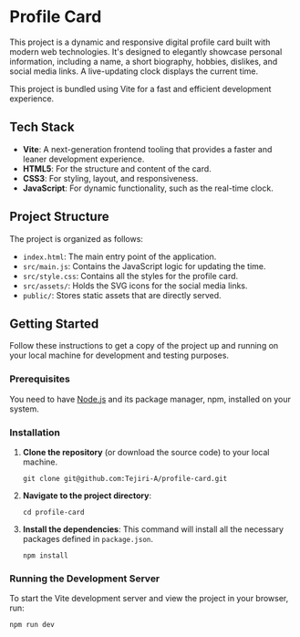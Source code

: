 # Profile Card

This project is a dynamic and responsive digital profile card built with modern web technologies. It's designed to elegantly showcase personal information, including a name, a short biography, hobbies, dislikes, and social media links. A live-updating clock displays the current time.

This project is bundled using Vite for a fast and efficient development experience.

## Tech Stack

- **Vite**: A next-generation frontend tooling that provides a faster and leaner development experience.
- **HTML5**: For the structure and content of the card.
- **CSS3**: For styling, layout, and responsiveness.
- **JavaScript**: For dynamic functionality, such as the real-time clock.

## Project Structure

The project is organized as follows:

- `index.html`: The main entry point of the application.
- `src/main.js`: Contains the JavaScript logic for updating the time.
- `src/style.css`: Contains all the styles for the profile card.
- `src/assets/`: Holds the SVG icons for the social media links.
- `public/`: Stores static assets that are directly served.

## Getting Started

Follow these instructions to get a copy of the project up and running on your local machine for development and testing purposes.

### Prerequisites

You need to have [Node.js](https://nodejs.org/) and its package manager, npm, installed on your system.

### Installation

1.  **Clone the repository** (or download the source code) to your local machine.
    ```shell
    git clone git@github.com:Tejiri-A/profile-card.git
    ```
    
2.  **Navigate to the project directory**:
    ```shell
    cd profile-card
    ```

3.  **Install the dependencies**:
    This command will install all the necessary packages defined in `package.json`.
    ```shell
    npm install
    ```

### Running the Development Server

To start the Vite development server and view the project in your browser, run:
```shell
npm run dev
```
